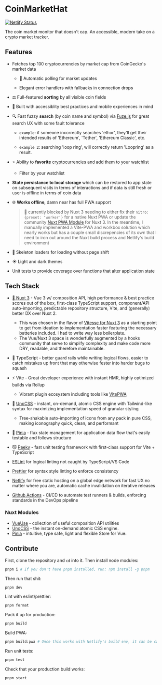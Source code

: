 # CoinMarketHat

[![Netlify Status](https://api.netlify.com/api/v1/badges/c3435894-930d-4188-9eb9-7047c2754e32/deploy-status)](https://app.netlify.com/sites/coin-market-hat/deploys)

The coin market monitor that doesn't cap. An accessible, modern take on a crypto market tracker.

## Features

- Fetches top 100 cryptocurrencies by market cap from CoinGecko's market data

  - 🚎 Automatic polling for market updates

  - Elegant error handlers with fallbacks in connection drops

- ⚖️ Full-featured **sorting** by all visible coin fields

- 🦮 Built with accessiblity best practices and mobile experiences in mind

- 🔍 Fast fuzzy **search** (by coin name and symbol) via [Fuze.js](https://fusejs.io/) for great search UX with some fault tolerance

  - `example`: if someone incorrectly searches 'ethor', they'll get their intended results of 'Ethereum', 'Tether', 'Ethereum Classic', etc.

  - `example 2`: searching 'loop ring', will correctly return 'Loopring' as a result.

- ⭐️ Ability to **favorite** cryptocurrencies and add them to your watchlist

  - Filter by your watchlist

- **State persistance to local storage** which can be restored to app state on subsequent visits in terms of interactions and if data is still fresh or user is offline in terms of coin data

- 🌐 **Works offline**, damn near has full PWA support

  > 🚧 currently blocked by Nuxt 3 needing to either fix their `nitro: {preset: 'worker'}` for a native Nuxt PWA or update the community [Nuxt PWA Module](https://github.com/nuxt-community/pwa-module) for Nuxt 3. In the meantime, I manually implemented a Vite-PWA and workbox solution which nearly works but has a couple small discrepencies of its own that I need to iron out around the Nuxt build process and Netlify's build environment

- 🦴 Skeleton loaders for loading without page shift

- ☀️ Light and dark themes

- Unit tests to provide coverage over functions that alter application state

## Tech Stack

- [💚 Nuxt 3](https://v3.nuxtjs.org) - Vue 3 w/ composition API, high performance & best practice scores out of the box, first-class TypeScript support, component/API auto-importing, predictable repository structure, Vite, and (generally) better DX over Nuxt 2.

  - This was chosen in the flavor of [Vitesse for Nuxt 3](https://github.com/antfu/vitesse-nuxt3) as a starting point to get from ideation to implementation faster featuring the necessary batteries included. I had to write way less boilerplate.
  - The Vue/Nuxt 3 space is wonderfully augmented by a hooks community that serve to simplify complexity and make code more DRY, readable, and therefore maintainable.

- 🦾 TypeScript - better guard rails while writing logical flows, easier to catch mistakes up front that may otherwise fester into harder bugs to squash

- ⚡️ Vite - Great developer experience with instant HMR, highly optimized builds via Rollup

  - Vibrant plugin ecosystem including tools like [VitePWA](https://vite-plugin-pwa.netlify.app/)

- 🎨 [UnoCSS](https://github.com/antfu/unocss) - instant, on-demand, atomic CSS engine with Tailwind-like syntax for maximizing implementation speed of granular styling

  - Tree-shakable auto-importing of icons from any pack in pure CSS, making iconography quick, clean, and performant

- 🍍 [Pinia](https://pinia.esm.dev/) - flux state management for application data flow that's easily testable and follows structure

- 😼 [Peeky](https://peeky.dev) - fast unit testing framework with first-class support for Vite + TypeScript

- [ESLint](https://eslint.org/) for logical linting not caught by TypeScript/VS Code

- [Prettier](https://prettier.io/) for syntax style linting to enforce consistency

- [Netlify](https://netlify.com/) for free static hosting on a global edge network for fast UX no matter where you are, automatic cache invalidation on iterative releases

- [Github Actions](https://github.com/features/actions) - CI/CD to automate test runners & builds, enforcing standards in the DevOps pipeline

### Nuxt Modules

- [VueUse](https://github.com/vueuse/vueuse) - collection of useful composition API utilities
- [UnoCSS](https://github.com/antfu/unocss) - the instant on-demand atomic CSS engine.
- [Pinia](https://pinia.esm.dev/) - intuitive, type safe, light and flexible Store for Vue.

## Contribute

First, clone the repository and `cd` into it. Then install node modules:

```bash
pnpm i # If you don't have pnpm installed, run: npm install -g pnpm
```

Then run that shit:

```bash
pnpm dev
```

Lint with eslint/prettier:

```bash
pnpm format
```

Pack it up for production:

```bash
pnpm build
```

Build PWA:

```bash
pnpm build:pwa # Once this works with Netlify's build env, it can be called in `pnpm build`
```

Run unit tests:

```bash
pnpm test
```

Check that your production build works:

```bash
pnpm start
```
